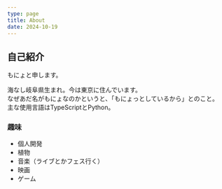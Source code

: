 ```yaml
---
type: page
title: About
date: 2024-10-19
---
```


## 自己紹介

もにょと申します。

海なし岐阜県生まれ。今は東京に住んでいます。  
なぜあだ名がもにょなのかというと、「もにょっとしているから」とのこと。  
主な使用言語はTypeScriptとPython。

### 趣味

- 個人開発
- 植物
- 音楽（ライブとかフェス行く）
- 映画
- ゲーム

